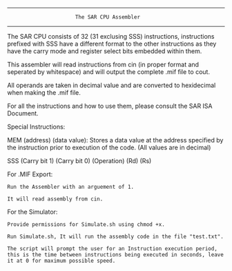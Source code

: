 ------------------------------------------------------------------------------

				          The SAR CPU Assembler

------------------------------------------------------------------------------

The SAR CPU consists of 32 (31 exclusing SSS) instructions, instructions prefixed with SSS have a different format to the other instructions as they have the carry mode and register select bits embedded within them.

This assembler will read instructions from cin (in proper format and seperated by whitespace) and will output the complete .mif file to cout.

All operands are taken in decimal value and are converted to hexidecimal when making the .mif file.

For all the instructions and how to use them, please consult the SAR ISA Document.

Special Instructions:

MEM (address) (data value):
	Stores a data value at the address specified by the instruction prior to execution of the code. (All values are in decimal)

SSS (Carry bit 1) (Carry bit 0) (Operation) (Rd) (Rs)

For .MIF Export:
	
	Run the Assembler with an arguement of 1.

	It will read assembly from cin.

For the Simulator: 
	
	Provide permissions for Simulate.sh using chmod +x.

	Run Simulate.sh, It will run the assembly code in the file "test.txt".

	The script will prompt the user for an Instruction execution period, this is the time between instructions being executed in seconds, leave it at 0 for maximum possible speed.

